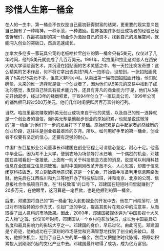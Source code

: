 # 珍惜人生第一桶金


在人的一生中，第一桶金不仅仅是自己最初获得财富的结果，更重要的现实意义是自己拥有了一种精神，一种示范，一种激励。世界各国许多创业成功者的经验已经告诉我们，靠最初掘到的第一桶金作为激励自己的资本，找到自己的发展空间，就能闯入创业的突破口，然后迅速成长。  

加拿大多伦多一家玩具公司的老板哈拉里创业的第一桶金只有5美元，仅仅过了几年时间，他的5美元就变成了几百万美元。1991年，哈拉里和拉比这对恋人在西安大略大学读绘画艺术，并沉浸在招贴画的艺术灵感之中。有一天拉比突发奇想：这么精美的艺术作品，何不将它拿出去卖钱?两人一拍即合。没想到，一张招贴画竞卖了5美元15美元不多，但意义非同小可。从卖出第一幅校园招贴画开始，他们就确信，未来的惟一选择就是做一个创业者了，因为他们从5美元的交易中找到了成功的感觉，发现自己除具有技术能力外，还具有非凡的商业能力!于是，他们从5美元开始起步，经过3年的经商积累，于1994年创立了一家玩具公司．1999年公司的销售额已超过500万美元，他们几年时间便跃居百万富翁的行列。  

当然，哈拉里最初赚取的5美元创业成功来自于他的灵感，以及自己的惟一选择就是一个创业者的自信，而5美元却是他起步创业的原始积累，也就是说这微薄的“第一桶金”为他们下一步的发展打下了基础。原始积累是白手起家者必然经历的创业阶段，这往往是创业者最艰难的岁月。所以，如何用好手里的第一桶金，创业者不仅要有坚定的信心，还要有足够的耐心。  

中国广东巨星影业公司董事长邓建国在创业征程上可谓信心坚定、耐心十足。他高中毕业后。因为考不上大学，便到农场为场领导打水扫地．一个偶然的机会，邓建国在县城看到一张报纸，上面有一则关于科技信息方面的消息，说是可以利用科技信息在全国建立信息网致富。当时中国刚刚改革开放不久，人心思富，却苦于信息闭塞科技匮乏。邓立刻敏感地意识到这是一个机会，开始着手准备利用信息网络发财。他先后在江西临川和九江等地开办了科技培训班，并和南京、北京的公司、信息报社合作搞项目开发。在“科技致富”的口号下，邓建国在短短时间里就赚到了20多万元，在他眼里，这可算是一笔巨款，也是他掘到的第一桶金。  

后来，邓建国将自己的“第一桶金”投入到影视业的开发中去。他在广州闯荡时，通过对市场独特的炒作方式，引起广泛的争议，提高其影片在观众中的注意率，从而取得了出人意料的市场效果。因此，2000年，邓建国被媒体评为“中国影视十大风云人物”之首。仅仅10年时间，邓建国从一个乡村电影放映员，成长为中国最具知名度和最具影响力的影坛大亨之一。邓建国的身价，早已过亿。由此可见，邓建国是个奇迹，他的成功在于深刻的市场感觉和充满智慧地找到了创业的突破口。最初，他抓住机会，挖到了自己人生的第一桶金，然后又把握住时代脉搏，将原始积累投入到刚刚兴起的文化产业中去。邓建国最终取得了成功，成为亿万富翁。
  